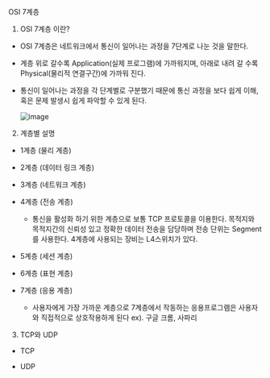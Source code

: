 OSI 7계층

1. OSI 7계층 이란?
  
  - OSI 7계층은 네트워크에서 통신이 일어나는 과정을 7단계로 나눈 것을 말한다.
    
  - 계층 위로 갈수록 Application(실제 프로그램)에 가까워지며, 아래로 내려 갈 수록 Physical(물리적 연결구간)에 가까워 진다.
    
  - 통신이 일어나는 과정을 각 단계별로 구분했기 때문에 통신 과정을 보다 쉽게 이해, 혹은 문제 발생시 쉽게 파악할 수 있게 된다.

    ![image](https://user-images.githubusercontent.com/34668108/204557026-182099a1-b75e-49f9-89a5-42f1f33e1ab5.png)
    
2. 계층별 설명
  
  - 1계층 (물리 계층)
    
  - 2계층 (데이터 링크 계층)
    
  - 3계층 (네트워크 계층)
    
  - 4계층 (전송 계층)
    
    - 통신을 활성화 하기 위한 계층으로 보통 TCP 프로토콜을 이용한다. 목적지와 목적지간의 신뢰성 있고 정확한 데이터 전송을 담당하며 전송 단위는 Segment를 사용한다. 4계층에 사용되는 장비는 L4스위치가 있다.
      
  - 5계층 (세션 계층)
    
  - 6계층 (표현 계층)
    
  - 7계층 (응용 계층)
    
    - 사용자에게 가장 가까운 계층으로 7계층에서 작동하는 응용프로그램은 사용자와 직접적으로 상호작용하게 된다 ex). 구글 크롬, 사파리
      
3. TCP와 UDP
  
  - TCP
    
  - UDP
